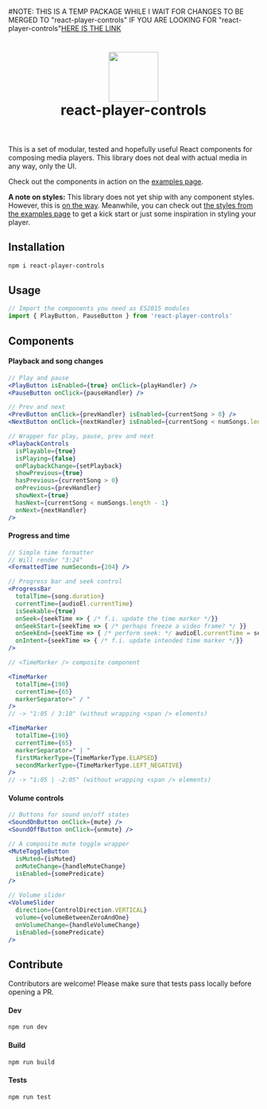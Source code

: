 #NOTE: THIS IS A TEMP PACKAGE WHILE I WAIT FOR CHANGES TO BE MERGED TO "react-player-controls" IF YOU ARE LOOKING FOR "react-player-controls"[HERE IS THE LINK](https://www.npmjs.com/package/react-player-controls)

<h1 align="center">
  <img src="https://cdn.rawgit.com/alexanderwallin/react-player-controls/master/docs/img/logo-icon.svg" width="100" height="100" />
  <br />
  react-player-controls
  <br />
  &nbsp;
</h1>

This is a set of modular, tested and hopefully useful React components for composing media players. This library does not deal with actual media in any way, only the UI.

Check out the components in action on the [examples page](https://alexanderwallin.github.io/react-player-controls).

**A note on styles:** This library does not yet ship with any component styles. However, this is [on the way](https://github.com/alexanderwallin/react-player-controls/milestone/1). Meanwhile, you can check out [the styles from the examples page](https://github.com/alexanderwallin/react-player-controls/blob/master/docs/src/sass/_controls.scss) to get a kick start or just some inspiration in styling your player.

## Installation

```sh
npm i react-player-controls
```

## Usage

```js
// Import the components you need as ES2015 modules
import { PlayButton, PauseButton } from 'react-player-controls'
```

## Components

#### Playback and song changes

```jsx
// Play and pause
<PlayButton isEnabled={true} onClick={playHandler} />
<PauseButton onClick={pauseHandler} />

// Prev and next
<PrevButton onClick={prevHandler} isEnabled={currentSong > 0} />
<NextButton onClick={nextHandler} isEnabled={currentSong < numSongs.length - 1} />

// Wrapper for play, pause, prev and next
<PlaybackControls
  isPlayable={true}
  isPlaying={false}
  onPlaybackChange={setPlayback}
  showPrevious={true}
  hasPrevious={currentSong > 0}
  onPrevious={prevHandler}
  showNext={true}
  hasNext={currentSong < numSongs.length - 1}
  onNext={nextHandler}
/>
```

#### Progress and time

```jsx
// Simple time formatter
// Will render "3:24"
<FormattedTime numSeconds={204} />

// Progress bar and seek control
<ProgressBar
  totalTime={song.duration}
  currentTime={audioEl.currentTime}
  isSeekable={true}
  onSeek={seekTime => { /* f.i. update the time marker */}}
  onSeekStart={seekTime => { /* perhaps freeze a video frame? */ }}
  onSeekEnd={seekTime => { /* perform seek: */ audioEl.currentTime = seekTime }}
  onIntent={seekTime => { /* f.i. update intended time marker */}}
/>

// <TimeMarker /> composite component

<TimeMarker
  totalTime={190}
  currentTime={65}
  markerSeparator=" / "
/>
// -> "1:05 / 3:10" (without wrapping <span /> elements)

<TimeMarker
  totalTime={190}
  currentTime={65}
  markerSeparator=" | "
  firstMarkerType={TimeMarkerType.ELAPSED}
  secondMarkerType={TimeMarkerType.LEFT_NEGATIVE}
/>
// -> "1:05 | -2:05" (without wrapping <span /> elements)
```

#### Volume controls

```jsx
// Buttons for sound on/off states
<SoundOnButton onClick={mute} />
<SoundOffButton onClick={unmute} />

// A composite mute toggle wrapper
<MuteToggleButton
  isMuted={isMuted}
  onMuteChange={handleMuteChange}
  isEnabled={somePredicate}
/>

// Volume slider
<VolumeSlider
  direction={ControlDirection.VERTICAL}
  volume={volumeBetweenZeroAndOne}
  onVolumeChange={handleVolumeChange}
  isEnabled={somePredicate}
/>
```

## Contribute
Contributors are welcome! Please make sure that tests pass locally before opening a PR.

#### Dev
```sh
npm run dev
```

#### Build
```sh
npm run build
```

#### Tests
```sh
npm run test
```
